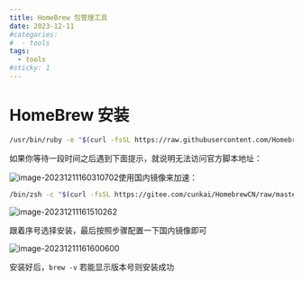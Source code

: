 ```yaml
---
title: HomeBrew 包管理工具
date: 2023-12-11
#categories:
#  - tools
tags:
  - tools
#sticky: 1
---
```

# HomeBrew 安装

```bash
/usr/bin/ruby -e "$(curl -fsSL https://raw.githubusercontent.com/Homebrew/install/master/install)"
```

如果你等待一段时间之后遇到下面提示，就说明无法访问官方脚本地址：

![image-20231211160310702](https://xinwang-1258200068.cos.ap-guangzhou.myqcloud.com/imgs/202312111603734.png)使用国内镜像来加速：

```bash
/bin/zsh -c "$(curl -fsSL https://gitee.com/cunkai/HomebrewCN/raw/master/Homebrew.sh)"
```

![image-20231211161510262](https://xinwang-1258200068.cos.ap-guangzhou.myqcloud.com/imgs/202312111615284.png)

跟着序号选择安装，最后按照步骤配置一下国内镜像即可

![image-20231211161600600](https://xinwang-1258200068.cos.ap-guangzhou.myqcloud.com/imgs/202312111616616.png)

安装好后，`brew -v` 若能显示版本号则安装成功